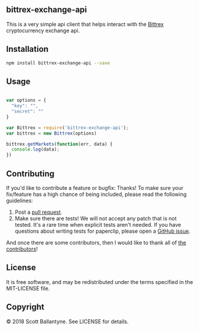 bittrex-exchange-api
------------

This is a very simple api client that helps interact with the [Bittrex](https://bittrex.com/) cryptocurrency exchange api.  

Installation
------------
```bash
npm install bittrex-exchange-api --save
```

Usage
------------

```javascript

var options = {
  "key": "",
  "secret": ""
}

var Bittrex = require('bittrex-exchange-api');
var bittrex = new Bittrex(options)

bittrex.getMarkets(function(err, data) {
  console.log(data);  
})

```




Contributing
------------

If you'd like to contribute a feature or bugfix: Thanks! To make sure your fix/feature has a high chance of being included, please read the following guidelines:

1. Post a [pull request](https://github.com/ballantyne/bittrex-exchange-api/compare/).
2. Make sure there are tests! We will not accept any patch that is not tested.
   It's a rare time when explicit tests aren't needed. If you have questions
   about writing tests for paperclip, please open a
   [GitHub issue](https://github.com/ballantyne/bittrex-exchange-api/issues/new).


And once there are some contributors, then I would like to thank all of [the contributors](https://github.com/ballantyne/bittrex-exchange-api/graphs/contributors)!


License
-------

It is free software, and may be redistributed under the terms specified in the MIT-LICENSE file.

Copyright
-------
© 2018 Scott Ballantyne. See LICENSE for details.
